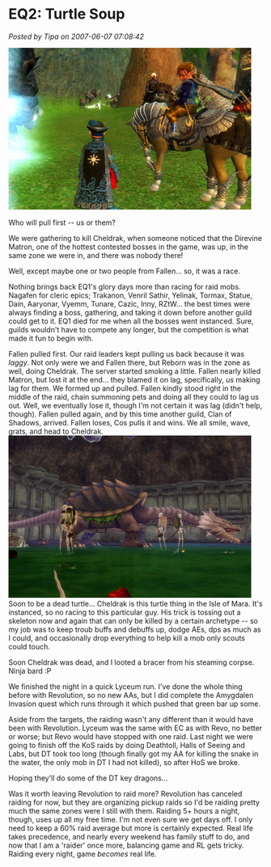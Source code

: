 # EQ2: Turtle Soup

*Posted by Tipa on 2007-06-07 07:08:42*

![pic2.jpg](../../../uploads/2007/06/pic2.jpg)


Who will pull first -- us or them?


We were gathering to kill Cheldrak, when someone noticed that the Direvine Matron, one of the hottest contested bosses in the game, was up, in the same zone we were in, and there was nobody there!

Well, except maybe one or two people from Fallen... so, it was a race.

Nothing brings back EQ1's glory days more than racing for raid mobs. Nagafen for cleric epics; Trakanon, Venril Sathir, Yelinak, Tormax, Statue, Dain, Aaryonar, Vyemm, Tunare, Cazic, Inny, RZtW... the best times were always finding a boss, gathering, and taking it down before another guild could get to it. EQ1 died for me when all the bosses went instanced. Sure, guilds wouldn't have to compete any longer, but the competition is what made it fun to begin with.

Fallen pulled first. Our raid leaders kept pulling us back because it was *laggy*. Not only were we and Fallen there, but Reborn was in the zone as well, doing Cheldrak. The server started smoking a little. Fallen nearly killed Matron, but lost it at the end... they blamed it on lag, specifically, *us* making lag for them. We formed up and pulled. Fallen kindly stood right in the middle of the raid, chain summoning pets and doing all they could to lag us out. Well, we eventually lose it, though I'm not certain it was lag (didn't help, though). Fallen pulled again, and by this time another guild, Clan of Shadows, arrived. Fallen loses, Cos pulls it and wins. We all smile, wave, grats, and head to Cheldrak.
![pic1.jpg](../../../uploads/2007/06/pic1.jpg)
Soon to be a dead turtle...
Cheldrak is this turtle thing in the Isle of Mara. It's instanced, so no racing to this particular guy. His trick is tossing out a skeleton now and again that can only be killed by a certain archetype -- so my job was to keep troub buffs and debuffs up, dodge AEs, dps as much as I could, and occasionally drop everything to help kill a mob only scouts could touch.

Soon Cheldrak was dead, and I looted a bracer from his steaming corpse. Ninja bard :P

We finished the night in a quick Lyceum run. I've done the whole thing before with Revolution, so no new AAs, but I did complete the Amygdalen Invasion quest which runs through it which pushed that green bar up some.

Aside from the targets, the raiding wasn't any different than it would have been with Revolution. Lyceum was the same with EC as with Revo, no better or worse; but Revo would have stopped with one raid. Last night we were going to finish off the KoS raids by doing Deathtoll, Halls of Seeing and Labs, but DT took too long (though finally got my AA for killing the snake in the water, the only mob in DT I had not killed), so after HoS we broke.

Hoping they'll do some of the DT key dragons...

Was it worth leaving Revolution to raid more? Revolution has canceled raiding for now, but they are organizing pickup raids so I'd be raiding pretty much the same zones were I still with them. Raiding 5+ hours a night, though, uses up all my free time. I'm not even sure we get days off. I only need to keep a 60% raid average but more is certainly expected. Real life takes precedence, and nearly every weekend has family stuff to do, and now that I am a 'raider' once more, balancing game and RL gets tricky. Raiding every night, game *becomes* real life.
